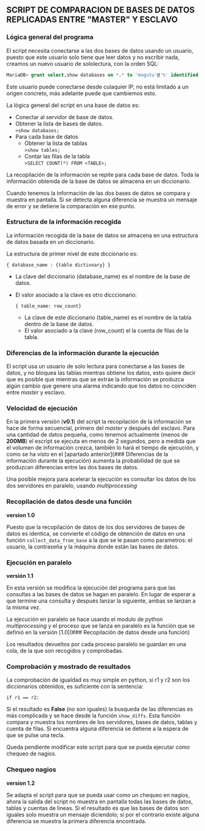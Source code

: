 ## SCRIPT DE COMPARACION DE BASES DE DATOS REPLICADAS ENTRE "MASTER" Y ESCLAVO

### Lógica general del programa

El script necesita conectarse a las dos bases de datos usando un usuario, puesto que este
usuario solo tiene que leer datos y no escribir nada, creamos un nuevo usuario de
sololectura, con la orden SQL:

```sql
MariaDB> grant select,show databases on *.* to 'mogutu'@'%' identified by 'XXXXX';
```

Este usuario puede conectarse desde culaquier IP, no está limitado a un origen concreto,
más adelante puede que cambiemos esto.

La lógica general del script en una base de datos es:

* Conectar al servidor de base de datos.
* Obtener la lista de bases de datos.  
    `>show databases;`
* Para cada base de datos 
    * Obtener la lista de tablas  
        `>show tables;`
    * Contar las filas de la tabla  
        `>SELECT COUNT(*) FROM <TABLE>;`

La recopilación de la información se repite para cada base de datos.
Toda la información obtenida de la base de datos se almacena en un diccionario.  

Cuando tenemos la información de las dos bases de datos se compara y muestra en pantalla.
Si se detecta alguna diferencia se muestra un mensaje de error y se detiene la
comparación en ese punto.

### Estructura de la información recogida

La información recogida de la base de datos se almacena en una estructura de datos basada
en un diccionario.

La estructura de primer nivel de este diccionario es:

 `{ database_name : {table dictionary} }`

+ La clave del diccionario (database_name) es el nombre de la base de datos.
+ El valor asociado a la clave es otro dicccionario:

    `{ table_name: row_count}`

  + La clave de este diccionario (table_name) es el nombre de la tabla dentro de la base
    de datos.
  + El valor asociado a la clave (row_count) el la cuenta de filas de la tabla.


### Diferencias de la información durante la ejecución

El script usa un usuario de solo lectura para conectarse a las bases de datos, y no
bloquea las tablas mientras obtiene los datos, esto quiere decir que es posible que
mientras que se extrae la información se produzca algún cambio que genere una alarma
indicando que los datos no coinciden entre _master_ y esclavo.

### Velocidad de ejecución

En la primera versión (**v0.1**) del script la recopilación de la información se hace de
forma secuencial, primero del _master_ y después del esclavo.  Para una cantidad de
datos pequeña, como tenemos actualmente (menos de **200MB**) el escript se ejecuta en
menos de 2 segundos, pero a medida que el volumen de información crezca, también lo
hará el tiempo de ejecución, y como se ha visto en el [apartado anterior](### Diferencias
de la información durante la ejecución) aumenta la probabilidad de que se produzcan
diferencias entre las dos bases de datos.

Una posible mejora para acelerar la ejecución es consultar los datos de los dos
servidores en paralelo, usando _multiprocessing_

### Recopilación de datos desde una función

**version 1.0**

Puesto que la recopilación de datos de los dos servidores de bases de datos es identica,
se convierte el código de obtención de datos en una función `collect_data_from_base` a la
que se le pasan como parametros: el usuario, la contraseña y la máquina donde están las
bases de datos.

### Ejecución en paralelo

**versión 1.1**

En esta versión se modifica la ejecución del programa para que las consultas a las bases
de datos se hagan en paralelo.  En lugar de esperar a que termine una consulta y después
lanzar la siguiente, ambas se lanzan a la misma vez.

La ejecución en paralelo se hace usando el modulo de python _multiprocessing_ y el
proceso que se lanza en paralelo es la función que se definió en la versión [1.0](###
Recopilación de datos desde una función)

Los resultados devueltos por cada proceso paralelo se guardan en una cola, de la que son
recogidos y comprobadas.  

### Comprobación y mostrado de resultados

La comprobación de igualdad es muy simple en python, si r1 y r2 son los diccionarios
obtenidos, es suficiente con la sentencia:

`if r1 == r2:` 

Si el resultado es **False** (no son iguales) la busqueda de las diferencias es más
complicada y se hace desde la función `show_diffs`.  Esta función compara y muestra los
nombres de los servidores, bases de datos, tablas y cuenta de filas.  Si encuentra alguna
diferencia se detiene a la espera de que se pulse una tecla.

Queda pendiente modificar este script para que se pueda ejecutar como chequeo de nagios.


### Chequeo nagios

**version 1.2**

Se adapta el script para que se pueda usar como un chequeo en nagios, ahora la salida del
script no muestra en pantalla todas las bases de datos, tablas y cuentas de lineas.  Si
el resultado es que las bases de datos son iguales solo muestra un mensaje diciendolo; si
por el contrario existe alguna diferencia se muestra la primera diferencia encontrada.

